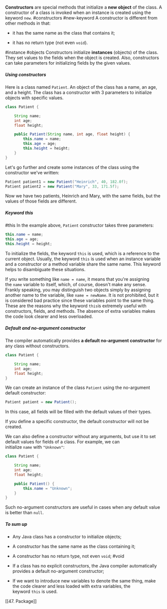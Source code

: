 **Constructors** are special methods that initialize a **new object** of the class. A constructor of a class is invoked when an instance is created using the keyword `new`.
#constructors #new-keyword 
A constructor is different from other methods in that:

- it has the same name as the class that contains it;
    
- it has no return type (not even `void`).
    
#instance #objects 
Constructors initialize **instances** (objects) of the class. They set values to the fields when the object is created. Also, constructors can take parameters for initializing fields by the given values.

##### Using constructors

Here is a class named `Patient`. An object of the class has a name, an age, and a height. The class has a constructor with 3 parameters to initialize objects with specific values.

```java
class Patient {

    String name;
    int age;
    float height;

    public Patient(String name, int age, float height) {
        this.name = name;
        this.age = age;
        this.height = height;
    }
}
```

Let's go further and create some instances of the class using the constructor we've written:

```java
Patient patient1 = new Patient("Heinrich", 40, 182.0f);
Patient patient2 = new Patient("Mary", 33, 171.5f);
```

Now we have two patients, Heinrich and Mary, with the same fields, but the values of those fields are different.

##### Keyword this
#this 
In the example above, `Patient` constructor takes three parameters:

```java
this.name = name;
this.age = age;
this.height = height;
```

To initialize the fields, the keyword `this` is used, which is a reference to the current object. Usually, the keyword `this` is used when an instance variable and a constructor or a method variable share the same name. This keyword helps to disambiguate these situations.

If you write something like `name = name`, it means that you're assigning the `name` variable to itself, which, of course, doesn't make any sense. Frankly speaking, you may distinguish two objects simply by assigning another name to the variable, like `name = newName`. It is not prohibited, but it is considered bad practice since these variables point to the same thing. These are the reasons why the keyword `this`is extremely useful with constructors, fields, and methods. The absence of extra variables makes the code look clearer and less overloaded.

##### Default and no-argument constructor

The compiler automatically provides **a default no-argument constructor** for any class without constructors.

```java
class Patient {

    String name;
    int age;
    float height;
}
```

We can create an instance of the class `Patient` using the no-argument default constructor:

```java
Patient patient = new Patient();
```

In this case, all fields will be filled with the default values of their types.

If you define a specific constructor, the default constructor will not be created.

We can also define a constructor without any arguments, but use it to set default values for fields of a class. For example, we can initialize `name` with `"Unknown"`:

```java
class Patient {

    String name;
    int age;
    float height;

    public Patient() {
        this.name = "Unknown";
    }
}
```

Such no-argument constructors are useful in cases when any default value is better than `null`.

##### To sum up

- Any Java class has a constructor to initialize objects;
    
- A constructor has the same name as the class containing it;
    
- A constructor has no return type, not even `void`;
    #void 
- If a class has no explicit constructors, the Java compiler automatically provides a default no-argument constructor;
    
- If we want to introduce new variables to denote the same thing, make the code clearer and less loaded with extra variables, the keyword `this` is used.

[[47. Package]]
